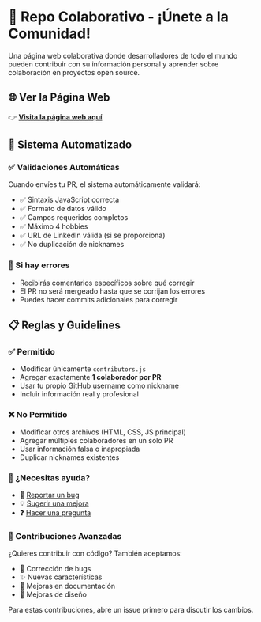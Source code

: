 # 🚀 Repo Colaborativo - ¡Únete a la Comunidad!

Una página web colaborativa donde desarrolladores de todo el mundo pueden contribuir con su información personal y aprender sobre colaboración en proyectos open source.

## 🌐 Ver la Página Web

👉 **[Visita la página web aquí](https://dav082004.github.io/RepoColaborativo)**

## 🤖 Sistema Automatizado

### ✅ Validaciones Automáticas

Cuando envíes tu PR, el sistema automáticamente validará:

- ✅ Sintaxis JavaScript correcta
- ✅ Formato de datos válido
- ✅ Campos requeridos completos
- ✅ Máximo 4 hobbies
- ✅ URL de LinkedIn válida (si se proporciona)
- ✅ No duplicación de nicknames

### 🚨 Si hay errores

- Recibirás comentarios específicos sobre qué corregir
- El PR no será mergeado hasta que se corrijan los errores
- Puedes hacer commits adicionales para corregir

## 📋 Reglas y Guidelines

### ✅ Permitido

- Modificar únicamente `contributors.js`
- Agregar exactamente **1 colaborador por PR**
- Usar tu propio GitHub username como nickname
- Incluir información real y profesional

### ❌ No Permitido

- Modificar otros archivos (HTML, CSS, JS principal)
- Agregar múltiples colaboradores en un solo PR
- Usar información falsa o inapropiada
- Duplicar nicknames existentes

### 💬 ¿Necesitas ayuda?

- 🐛 [Reportar un bug](https://github.com/Dav082004/RepoColaborativo/issues/new?labels=bug)
- 💡 [Sugerir una mejora](https://github.com/Dav082004/RepoColaborativo/issues/new?labels=enhancement)
- ❓ [Hacer una pregunta](https://github.com/Dav082004/RepoColaborativo/discussions)

### 🌟 Contribuciones Avanzadas

¿Quieres contribuir con código? También aceptamos:

- 🐛 Corrección de bugs
- ✨ Nuevas características
- 📖 Mejoras en documentación
- 🎨 Mejoras de diseño

Para estas contribuciones, abre un issue primero para discutir los cambios.

